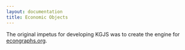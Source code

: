 ```yaml
---
layout: documentation
title: Economic Objects
---
```


The original impetus for developing KGJS was to create the engine for [econgraphs.org](https://www.econgraphs.org).